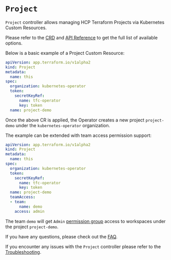 # `Project`

`Project` controller allows managing HCP Terraform Projects via Kubernetes Custom Resources.

Please refer to the [CRD](../config/crd/bases/app.terraform.io_projects.yaml) and [API Reference](./api-reference.md#project) to get the full list of available options.

Below is a basic example of a Project Custom Resource:

```yaml
apiVersion: app.terraform.io/v1alpha2
kind: Project
metadata:
  name: this
spec:
  organization: kubernetes-operator
  token:
    secretKeyRef:
      name: tfc-operator
      key: token
  name: project-demo
```

Once the above CR is applied, the Operator creates a new project `project-demo` under the `kubernetes-operator` organization.

The example can be extended with team access permission support:

```yaml
apiVersion: app.terraform.io/v1alpha2
kind: Project
metadata:
  name: this
spec:
  organization: kubernetes-operator
  token:
    secretKeyRef:
      name: tfc-operator
      key: token
  name: project-demo
  teamAccess:
  - team:
      name: demo
    access: admin
```

The team `demo` will get `Admin` [permission group](https://developer.hashicorp.com/terraform/cloud-docs/users-teams-organizations/permissions) access to workspaces under the project `project-demo`.

If you have any questions, please check out the [FAQ](./faq.md#project-controller).

If you encounter any issues with the `Project` controller please refer to the [Troubleshooting](../README.md#troubleshooting).
